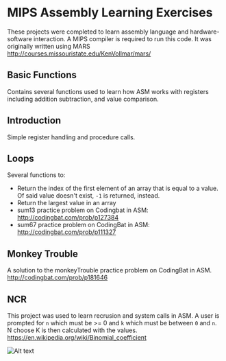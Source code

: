 # MIPS Assembly Learning Exercises

These projects were completed to learn assembly language and hardware-software interaction. A MIPS compiler is required to run this code. It was originally written using MARS http://courses.missouristate.edu/KenVollmar/mars/

## Basic Functions

Contains several functions used to learn how ASM works with registers including addition subtraction, and value comparison. 

## Introduction

Simple register handling and procedure calls.

## Loops

Several functions to:

- Return the index of the first element of an array that is equal to a value. Of said value doesn't exist, `-1` is returned, instead. 
- Return the largest value in an array
- sum13 practice problem on Codingbat in ASM: http://codingbat.com/prob/p127384
- sum67 practice problem on CodingBat in ASM: http://codingbat.com/prob/p111327

## Monkey Trouble

A solution to the monkeyTrouble practice problem on CodingBat in ASM. http://codingbat.com/prob/p181646

## NCR

This project was used to learn recrusion and system calls in ASM. A user is prompted for `n` which must be >= 0 and `k` which must be between `0` and `n`.  N choose K is then calculated with the values. https://en.wikipedia.org/wiki/Binomial_coefficient

![Alt text](https://raw.githubusercontent.com/zimmertr/MIPS-Assembly-Projects/master/nCr/screenshot.png "Screenshot of nCr")
